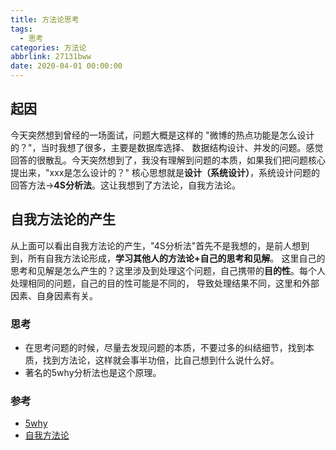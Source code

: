 ```yaml
---
title: 方法论思考
tags:
  - 思考
categories: 方法论
abbrlink: 27131bww
date: 2020-04-01 00:00:00
---
```


## 起因
今天突然想到曾经的一场面试，问题大概是这样的 "微博的热点功能是怎么设计的？"，当时我想了很多，主要是数据库选择、
数据结构设计、并发的问题。感觉回答的很散乱。今天突然想到了，我没有理解到问题的本质，如果我们把问题核心提出来，"xxx是怎么设计的？"
核心思想就是**设计（系统设计）**，系统设计问题的回答方法->**4S分析法**。这让我想到了方法论，自我方法论。

## 自我方法论的产生

从上面可以看出自我方法论的产生，"4S分析法"首先不是我想的，是前人想到到，所有自我方法论形成，**学习其他人的方法论+自己的思考和见解**。
这里自己的思考和见解是怎么产生的？这里涉及到处理这个问题，自己携带的**目的性**。每个人处理相同的问题，自己的目的性可能是不同的，
导致处理结果不同，这里和外部因素、自身因素有关。

### 思考
* 在思考问题的时候，尽量去发现问题的本质，不要过多的纠结细节，找到本质，找到方法论，这样就会事半功倍，比自己想到什么说什么好。
* 著名的5why分析法也是这个原理。

### 参考
* [5why](https://en.wikipedia.org/wiki/Five_whys)   
* [自我方法论](https://zhuanlan.zhihu.com/p/28573268)